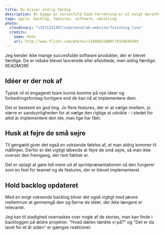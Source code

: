 ```yaml
---
title: Du bliver aldrig færdig
description: At bygge en succesfuld SaaS-forretning er et evigt marathon
tags: agile, backlog, features, software, udvikling
photo:
  cloudinary: "v1571231287/substancelab-website/finishing_line"
  credits:
    name: Pete
    url: http://www.flickr.com/photos/23408922@N07/9320845849
---
```

Jeg kender ikke mange succesfulde software produkter, der er blevet færdige. De er måske blevet lancerede eller afsluttede, men aldrig færdige.
READMORE

## Idéer er der nok af

Typisk vil et engageret team kunne komme på nye ideer og forbedringsforslag hurtigere end de kan nå at implementere dem.

Det er bestemt en god ting. Jo flere features, der er at vælge imellem, jo større er sandsynligheden for at vælge den rigtige at udvikle - i stedet for altid at implementere den ide, man lige har fået.

## Husk at fejre de små sejre

Til gengæld giver det også en voksende følelse af, at man aldrig kommer til mållinjen. Derfor er det vigtigt løbende at fejre de små sejre, så man ikke overser den fremgang, der rent faktisk er.

Det er oplagt at gøre lidt mere ud af sprintpræsentationen så den fungerer som en fest for teamet og de features, der er blevet implementeret.

## Hold backlog opdateret

Med en evigt voksende backlog bliver det også vigtigt med jævne mellemrum at gennemgå den og fjerne de idéer, der ikke længere er relevante.

Jeg kan til stadighed overraskes over nogle af de stories, man kan finde i backloggen på ældre projekter. "Hvad dælen tænkte vi på?" og "Det er da lavet for et år siden" er gængse reaktioner.
